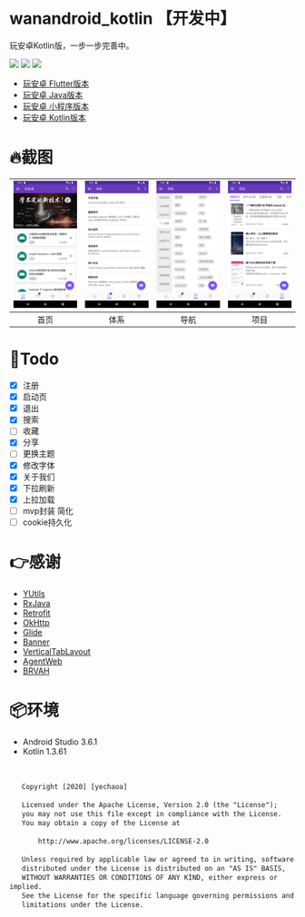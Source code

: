 # wanandroid_kotlin 【开发中】
玩安卓Kotlin版，一步一步完善中。

![](https://img.shields.io/badge/language-kotlin-orange.svg)
![](https://img.shields.io/hexpm/l/plug.svg)
![](https://img.shields.io/badge/CSDN-yechaoa-green.svg)

* [玩安卓 Flutter版本](https://github.com/yechaoa/wanandroid_flutter)
* [玩安卓 Java版本](https://github.com/yechaoa/wanandroid_java)
* [玩安卓 小程序版本](https://github.com/yechaoa/wanandroid_mini)
* [玩安卓 Kotlin版本](https://github.com/yechaoa/wanandroid_kotlin)


# :fire:截图
| <img src="/screenshot/1.png" width="285"/> | <img src="/screenshot/2.png" width="285"/> | <img src="/screenshot/3.png" width="285"/> | <img src="/screenshot/4.png" width="285"/> |
| :--: | :--: | :--: | :--: | 
| 首页 | 体系 | 导航 | 项目 | 

# :pencil:Todo

- [x] 注册
- [x] 启动页
- [x] 退出
- [x] 搜索
- [ ] 收藏
- [x] 分享
- [ ] 更换主题
- [x] 修改字体
- [x] 关于我们
- [x] 下拉刷新
- [x] 上拉加载
- [ ] mvp封装 简化
- [ ] cookie持久化

# :point_right:感谢

* [YUtils](https://github.com/yechaoa/YUtils)
* [RxJava](https://github.com/ReactiveX/RxJava)
* [Retrofit](https://github.com/square/retrofit)
* [OkHttp](https://github.com/square/okhttp)
* [Glide](https://github.com/bumptech/glide)
* [Banner](https://github.com/youth5201314/banner)
* [VerticalTabLayout](https://github.com/qstumn/VerticalTabLayout)
* [AgentWeb](https://github.com/Justson/AgentWeb)
* [BRVAH](https://github.com/CymChad/BaseRecyclerViewAdapterHelper)

# :package:环境

* Android Studio 3.6.1
* Kotlin 1.3.61



<br>

```
   Copyright [2020] [yechaoa]

   Licensed under the Apache License, Version 2.0 (the "License");
   you may not use this file except in compliance with the License.
   You may obtain a copy of the License at

       http://www.apache.org/licenses/LICENSE-2.0

   Unless required by applicable law or agreed to in writing, software
   distributed under the License is distributed on an "AS IS" BASIS,
   WITHOUT WARRANTIES OR CONDITIONS OF ANY KIND, either express or implied.
   See the License for the specific language governing permissions and
   limitations under the License.
```
